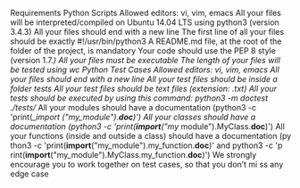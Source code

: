 Requirements
Python Scripts
Allowed editors: vi, vim, emacs
All your files will be interpreted/compiled on Ubuntu 14.04 LTS using python3
(version 3.4.3)
All your files should end with a new line
The first line of all your files should be exactly #!/usr/bin/python3
A README.md file, at the root of the folder of the project, is mandatory
Your code should use the PEP 8 style (version 1.7.*)
All your files must be executable
The length of your files will be tested using wc
Python Test Cases
Allowed editors: vi, vim, emacs
All your files should end with a new line
All your test files should be inside a folder tests
All your test files should be text files (extension: .txt)
All your tests should be executed by using this command: python3 -m doctest
./tests/*
All your modules should have a documentation (python3 -c 'print(__import_
_("my_module").__doc__)')
All your classes should have a documentation (python3 -c 'print(__import__("my_
module").MyClass.__doc__)')
All your functions (inside and outside a class) should have a documentation (py
thon3 -c 'print(__import__("my_module").my_function.__doc__)' and python3 -c 'p
rint(__import__("my_module").MyClass.my_function.__doc__)')
We strongly encourage you to work together on test cases, so that you don’t mi
ss any edge case